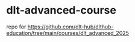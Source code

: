 # dlt-advanced-course
    
repo for https://github.com/dlt-hub/dlthub-education/tree/main/courses/dlt_advanced_2025
